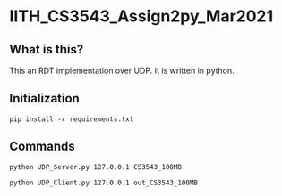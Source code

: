 # IITH_CS3543_Assign2py_Mar2021

## What is this?

This an RDT implementation over UDP. It is written in python.

## Initialization

`pip install -r requirements.txt`

## Commands

`python UDP_Server.py 127.0.0.1 CS3543_100MB`

`python UDP_Client.py 127.0.0.1 out_CS3543_100MB`
